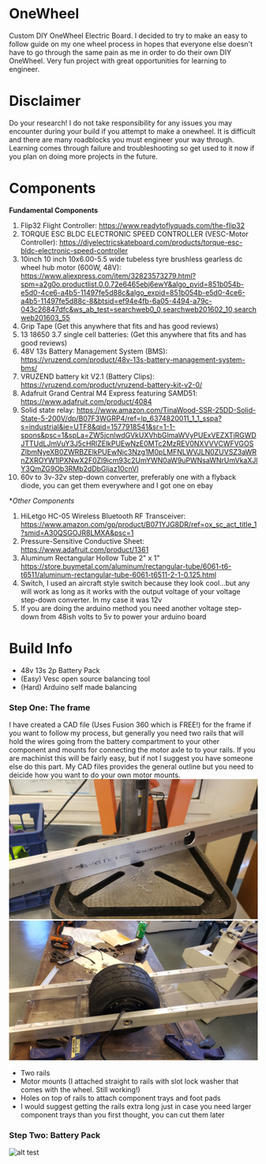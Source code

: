 # OneWheel
Custom DIY OneWheel Electric Board. I decided to try to make an easy to follow guide on my one wheel process in hopes that everyone else doesn't have to go through the same pain as me in order to do their own DIY OneWheel. Very fun project with great opportunities for learning to engineer.

# Disclaimer
Do your research! I do not take responsibility for any issues you may encounter during your build if you attempt to make a onewheel. It is difficult and there are many roadblocks you must engineer your way through. Learning comes through failure and troubleshooting so get used to it now if you plan on doing more projects in the future.

# Components
**Fundamental Components**
1. Flip32 Flight Controller: https://www.readytoflyquads.com/the-flip32
2. TORQUE ESC BLDC ELECTRONIC SPEED CONTROLLER (VESC-Motor Controller): https://diyelectricskateboard.com/products/torque-esc-bldc-electronic-speed-controller
3. 10inch 10 inch 10x6.00-5.5 wide tubeless tyre brushless gearless dc wheel hub motor (600W, 48V): https://www.aliexpress.com/item/32823573279.html?spm=a2g0o.productlist.0.0.72e6465ebj6ewY&algo_pvid=851b054b-e5d0-4ce6-a4b5-11497fe5d88c&algo_expid=851b054b-e5d0-4ce6-a4b5-11497fe5d88c-8&btsid=ef94e4fb-6a05-4494-a79c-043c26847dfc&ws_ab_test=searchweb0_0,searchweb201602_10,searchweb201603_55
4. Grip Tape (Get this anywhere that fits and has good reviews)
5. 13 18650 3.7 single cell batteries: (Get this anywhere that fits and has good reviews)
6. 48V 13s Battery Management System (BMS): https://vruzend.com/product/48v-13s-battery-management-system-bms/
7. VRUZEND battery kit V2.1 (Battery Clips): https://vruzend.com/product/vruzend-battery-kit-v2-0/
8. Adafruit Grand Central M4 Express featuring SAMD51: https://www.adafruit.com/product/4084
9. Solid state relay: https://www.amazon.com/TinaWood-SSR-25DD-Solid-State-5-200V/dp/B07F3WGRP4/ref=lp_6374820011_1_1_sspa?s=industrial&ie=UTF8&qid=1577918541&sr=1-1-spons&psc=1&spLa=ZW5jcnlwdGVkUXVhbGlmaWVyPUExVEZXTjRGWDJTTUdLJmVuY3J5cHRlZElkPUEwNzE0MTc2MzREV0NXVVVCWFVGOSZlbmNyeXB0ZWRBZElkPUEwNjc3Nzg1M0pLMFNLWVJLN0ZUVSZ3aWRnZXROYW1lPXNwX2F0Zl9icm93c2UmYWN0aW9uPWNsaWNrUmVkaXJlY3QmZG9Ob3RMb2dDbGljaz10cnVl
10. 60v to 3v-32v step-down converter, preferably one with a flyback diode, you can get them everywhere and I got one on ebay

**Other Components*
1. HiLetgo HC-05 Wireless Bluetooth RF Transceiver: https://www.amazon.com/gp/product/B071YJG8DR/ref=ox_sc_act_title_1?smid=A30QSGOJR8LMXA&psc=1
2. Pressure-Sensitive Conductive Sheet: https://www.adafruit.com/product/1361
3. Aluminum Rectangular Hollow Tube 2" x 1" https://store.buymetal.com/aluminum/rectangular-tube/6061-t6-t6511/aluminum-rectangular-tube-6061-t6511-2-1-0.125.html
4. Switch, I used an aircraft style switch because they look cool...but any will work as long as it works with the output voltage of your voltage step-down converter. In my case it was 12v
5. If you are doing the arduino method you need another voltage step-down from 48ish volts to 5v to power your arduino board



# Build Info
- 48v 13s 2p Battery Pack
- (Easy) Vesc open source balancing tool
- (Hard) Arduino self made balancing

### Step One: The frame
I have created a CAD file (Uses Fusion 360 which is FREE!) for the frame if you want to follow my process, but generally you need two rails that will hold the wires going from the battery compartment to your other component and mounts for connecting the motor axle to to your rails. If you are machinist this will be fairly easy, but if not I suggest you have someone else do this part. My CAD files provides the general outline but you need to deicide how you want to do your own motor mounts.
![alt test](OneWheel%20Photos/Rail_IsoView.jpg)
![alt test](OneWheel%20Photos/Rail_TestFit.jpg)
- Two rails
- Motor mounts (I attached straight to rails with slot lock washer that comes with the wheel. Still working!)
- Holes on top of rails to attach component trays and foot pads
- I would suggest getting the rails extra long just in case you need larger component trays than you first thought, you can cut them later

### Step Two: Battery Pack
![alt test](OneWheel%20Photos/Batt_Finished.jpg)
